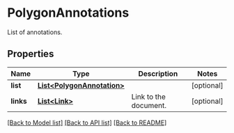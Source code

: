 ﻿
# PolygonAnnotations
List of annotations.

## Properties
Name | Type | Description | Notes
------------ | ------------- | ------------- | -------------
**list** | [**List&lt;PolygonAnnotation&gt;**](PolygonAnnotation.md) |  | [optional]
**links** | [**List&lt;Link&gt;**](Link.md) | Link to the document. | [optional]


[[Back to Model list]](../../README.md#documentation-for-models) [[Back to API list]](../../README.md#documentation-for-api-endpoints) [[Back to README]](../../README.md)


